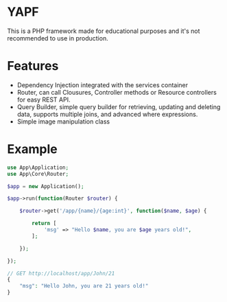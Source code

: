 YAPF
====

This is a PHP framework made for educational purposes and it's not recommended
to use in production.

Features
=======

- Dependency Injection integrated with the services container
- Router, can call Clousures, Controller methods or Resource controllers for
  easy REST API.
- Query Builder, simple query builder for retrieving, updating and deleting
  data, supports multiple joins, and advanced where expressions.
- Simple image manipulation class

Example
=======

```PHP
use App\Application;
use App\Core\Router;

$app = new Application();

$app->run(function(Router $router) {

    $router->get('/app/{name}/{age:int}', function($name, $age) {

        return [
            'msg' => "Hello $name, you are $age years old!",
        ];

    });

});

// GET http://localhost/app/John/21
{
    "msg": "Hello John, you are 21 years old!"
}
```
